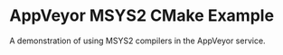 AppVeyor MSYS2 CMake Example
============================

A demonstration of using MSYS2 compilers in the AppVeyor service.
